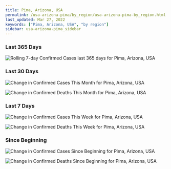 ```yaml
---
title: Pima, Arizona, USA
permalink: /usa-arizona-pima/by_region/usa-arizona-pima-by_region.html
last_updated: Mar 27, 2022
keywords: ["Pima, Arizona, USA", "by region"]
sidebar: usa-arizona-pima_sidebar
---
```


<h3>Last 365 Days</h3>

![Rolling 7-day Confirmed Cases last 365 days for Pima, Arizona, USA](/covid_tracker/images/graphs/usa-arizona-pima-weekly_totals_graph.png)

<h3>Last 30 Days</h3>

![Change in Confirmed Cases This Month for Pima, Arizona, USA](/covid_tracker/images/graphs/usa-arizona-pima-delta_confirmed-30_days_graph.png)

![Change in Confirmed Deaths This Month for Pima, Arizona, USA](/covid_tracker/images/graphs/usa-arizona-pima-delta_deaths-30_days_graph.png)

<h3>Last 7 Days</h3>

![Change in Confirmed Cases This Week for Pima, Arizona, USA](/covid_tracker/images/graphs/usa-arizona-pima-delta_confirmed-7_days_graph.png)

![Change in Confirmed Deaths This Week for Pima, Arizona, USA](/covid_tracker/images/graphs/usa-arizona-pima-delta_deaths-7_days_graph.png)

<h3>Since Beginning</h3>

![Change in Confirmed Cases Since Beginning for Pima, Arizona, USA](/covid_tracker/images/graphs/usa-arizona-pima-delta_confirmed-since_beginning_graph.png)

![Change in Confirmed Deaths Since Beginning for Pima, Arizona, USA](/covid_tracker/images/graphs/usa-arizona-pima-delta_deaths-since_beginning_graph.png)
